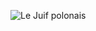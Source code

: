 ![Le Juif polonais](https://upload.wikimedia.org/wikipedia/commons/thumb/1/10/Baby_Huwae%2C_c_1963%2C_Tati_Photo_Studio_2.jpg/300px-Baby_Huwae%2C_c_1963%2C_Tati_Photo_Studio_2.jpg)